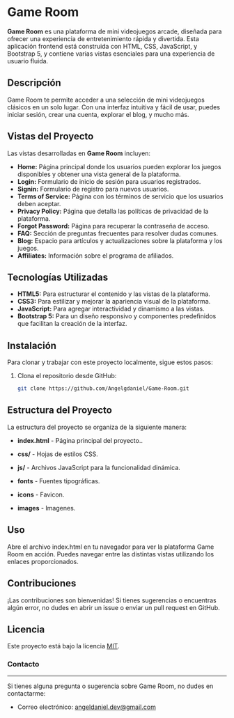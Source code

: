 # Game Room

<!-- imagenes o video -->

**Game Room** es una plataforma de mini videojuegos arcade, diseñada para ofrecer una experiencia de entretenimiento rápida y divertida. Esta aplicación frontend está construida con HTML, CSS, JavaScript, y Bootstrap 5, y contiene varias vistas esenciales para una experiencia de usuario fluida.

## Descripción

Game Room te permite acceder a una selección de mini videojuegos clásicos en un solo lugar. Con una interfaz intuitiva y fácil de usar, puedes iniciar sesión, crear una cuenta, explorar el blog, y mucho más.

## Vistas del Proyecto

Las vistas desarrolladas en **Game Room** incluyen:

- **Home:** Página principal donde los usuarios pueden explorar los juegos disponibles y obtener una vista general de la plataforma.
- **Login:** Formulario de inicio de sesión para usuarios registrados.
- **Signin:** Formulario de registro para nuevos usuarios.
- **Terms of Service:** Página con los términos de servicio que los usuarios deben aceptar.
- **Privacy Policy:** Página que detalla las políticas de privacidad de la plataforma.
- **Forgot Password:** Página para recuperar la contraseña de acceso.
- **FAQ:** Sección de preguntas frecuentes para resolver dudas comunes.
- **Blog:** Espacio para artículos y actualizaciones sobre la plataforma y los juegos.
- **Affiliates:** Información sobre el programa de afiliados.

## Tecnologías Utilizadas

- **HTML5:** Para estructurar el contenido y las vistas de la plataforma.
- **CSS3:** Para estilizar y mejorar la apariencia visual de la plataforma.
- **JavaScript:** Para agregar interactividad y dinamismo a las vistas.
- **Bootstrap 5:** Para un diseño responsivo y componentes predefinidos que facilitan la creación de la interfaz.

## Instalación

Para clonar y trabajar con este proyecto localmente, sigue estos pasos:

1. Clona el repositorio desde GitHub:

   ```bash
   git clone https://github.com/Angelgdaniel/Game-Room.git

## Estructura del Proyecto

La estructura del proyecto se organiza de la siguiente manera:

- **index.html** - Página principal del proyecto..

- **css/** - Hojas de estilos CSS.

- **js/** - Archivos JavaScript para la funcionalidad dinámica.

- **fonts** - Fuentes tipográficas.

- **icons** - Favicon.

- **images** - Imagenes.

## Uso

Abre el archivo index.html en tu navegador para ver la plataforma Game Room en acción. Puedes navegar entre las distintas vistas utilizando los enlaces proporcionados.

## Contribuciones

¡Las contribuciones son bienvenidas! Si tienes sugerencias o encuentras algún error, no dudes en abrir un issue o enviar un pull request en GitHub.

## Licencia

Este proyecto está bajo la licencia [MIT](https://opensource.org/licenses/MIT).

### Contacto
-------------
Si tienes alguna pregunta o sugerencia sobre Game Room, no dudes en contactarme:

- Correo electrónico: angeldaniel.dev@gmail.com
